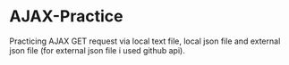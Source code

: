 # AJAX-Practice
Practicing AJAX GET request via local text file, local json file and external json file (for external json file i used github api).
